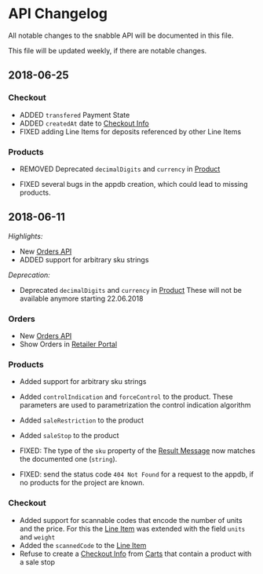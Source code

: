 # API Changelog

All notable changes to the snabble API will be documented in this
file.

This file will be updated weekly, if there are notable changes.

## 2018-06-25

### Checkout

* ADDED `transfered` Payment State
* ADDED `createdAt` date to [Checkout Info](api_checkout.md#checkout-info)
* FIXED adding Line Items for deposits referenced by other Line Items

### Products

* REMOVED Deprecated `decimalDigits` and `currency` in
  [Product](api_products.md#product-object)

* FIXED several bugs in the appdb creation, which could
  lead to missing products.

## 2018-06-11

*Highlights:*

* New [Orders API](api_orders.md)
* ADDED support for arbitrary sku strings

*Deprecation:*

* Deprecated `decimalDigits` and `currency` in
  [Product](api_products.md#product-object)
  These will not be available anymore starting 22.06.2018

### Orders

* New [Orders API](api_orders.md)
* Show Orders in [Retailer Portal](https://retailer.snabble.io)

### Products

* Added support for arbitrary sku strings
* Added `controlIndication` and `forceControl` to the product. These
  parameters are used to parametrization the control indication
  algorithm
* Added `saleRestriction` to the product
* Added `saleStop` to the product

* FIXED: The type of the `sku` property of the [Result
  Message](api_products.md#result-message) now matches the documented
  one (`string`).
* FIXED: send the status code `404 Not Found` for a request to the
  appdb, if no products for the project are known.


### Checkout

* Added support for scannable codes that encode the number of units
  and the price. For this the [Line Item](api_checkout.md#line-item)
  was extended with the field `units` and `weight`
* Added the `scannedCode` to the [Line Item](api_checkout.md#line-item)
* Refuse to create a [Checkout Info](api_checkout.md#checkout-info)
  from [Carts](api_checkout.md#cart) that contain a product with a
  sale stop
